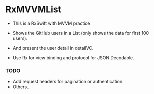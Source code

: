 # RxMVVMList

* This is a RxSwift with MVVM practice
* Shows the GitHub users in a List (only shows the data for first 100 users).
* And present the user detail in detailVC.

* Use Rx for view binding and protocol for JSON Decodable.


### TODO
* Add request headers for pagination or authentication.
* Others...
